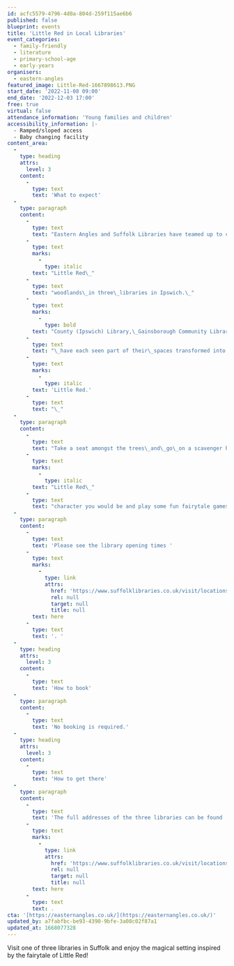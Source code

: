 ```yaml
---
id: acfc5579-4796-4d0a-804d-259f115ae6b6
published: false
blueprint: events
title: 'Little Red in Local Libraries'
event_categories:
  - family-friendly
  - literature
  - primary-school-age
  - early-years
organisers:
  - eastern-angles
featured_image: Little-Red-1667898613.PNG
start_date: '2022-11-08 09:00'
end_date: '2022-12-03 17:00'
free: true
virtual: false
attendance_information: 'Young families and children'
accessibility_information: |-
  - Ramped/sloped access
  - Baby changing facility
content_area:
  -
    type: heading
    attrs:
      level: 3
    content:
      -
        type: text
        text: 'What to expect'
  -
    type: paragraph
    content:
      -
        type: text
        text: "Eastern Angles and Suffolk Libraries have teamed up to create\_"
      -
        type: text
        marks:
          -
            type: italic
        text: "Little Red\_"
      -
        type: text
        text: "woodlands\_in three\_libraries in Ipswich.\_"
      -
        type: text
        marks:
          -
            type: bold
        text: "County (Ipswich) Library,\_Gainsborough Community Library, and Chantry Library"
      -
        type: text
        text: "\_have each seen part of their\_spaces transformed into a\_magical woodland\_where people can escape into the fairytale world of\_"
      -
        type: text
        marks:
          -
            type: italic
        text: 'Little Red.'
      -
        type: text
        text: "\_"
  -
    type: paragraph
    content:
      -
        type: text
        text: "Take a seat amongst the trees\_and\_go\_on a scavenger hunt around library bookshelves or complete a fun quiz to find out which\_"
      -
        type: text
        marks:
          -
            type: italic
        text: "Little Red\_"
      -
        type: text
        text: "character you would be and play some fun fairytale games.\_"
  -
    type: paragraph
    content:
      -
        type: text
        text: 'Please see the library opening times '
      -
        type: text
        marks:
          -
            type: link
            attrs:
              href: 'https://www.suffolklibraries.co.uk/visit/locations-and-times/'
              rel: null
              target: null
              title: null
        text: here
      -
        type: text
        text: '. '
  -
    type: heading
    attrs:
      level: 3
    content:
      -
        type: text
        text: 'How to book'
  -
    type: paragraph
    content:
      -
        type: text
        text: 'No booking is required.'
  -
    type: heading
    attrs:
      level: 3
    content:
      -
        type: text
        text: 'How to get there'
  -
    type: paragraph
    content:
      -
        type: text
        text: 'The full addresses of the three libraries can be found '
      -
        type: text
        marks:
          -
            type: link
            attrs:
              href: 'https://www.suffolklibraries.co.uk/visit/locations-and-times/'
              rel: null
              target: null
              title: null
        text: here
      -
        type: text
        text: .
cta: '[https://easternangles.co.uk/](https://easternangles.co.uk/)'
updated_by: a7fabfbc-be93-4390-9bfe-3a08c02f87a1
updated_at: 1668077328
---
```

Visit one of three libraries in Suffolk and enjoy the magical setting inspired by the fairytale of Little Red!